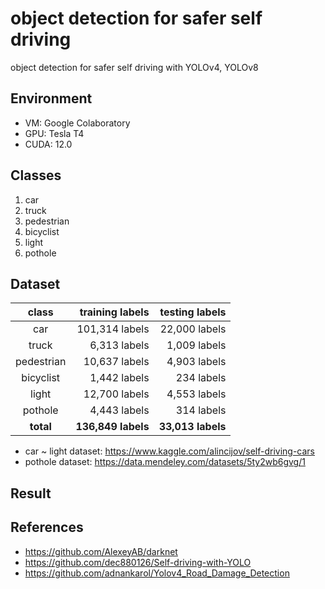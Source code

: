 # object detection for safer self driving
object detection for safer self driving with YOLOv4, YOLOv8

## Environment
- VM: Google Colaboratory
- GPU: Tesla T4
- CUDA: 12.0

## Classes
1. car
2. truck
3. pedestrian
4. bicyclist
5. light
6. pothole

## Dataset
class      | training labels   | testing labels
:---------:|------------------:|---------------:
car        | 101,314 labels    | 22,000 labels
truck      | 6,313 labels      | 1,009 labels
pedestrian | 10,637 labels     | 4,903 labels
bicyclist  | 1,442 labels      | 234 labels
light      | 12,700 labels     | 4,553 labels
pothole    | 4,443 labels      | 314 labels
**total**  | **136,849 labels**| **33,013 labels**

- car ~ light dataset: https://www.kaggle.com/alincijov/self-driving-cars
- pothole dataset: https://data.mendeley.com/datasets/5ty2wb6gvg/1

## Result


## References
- https://github.com/AlexeyAB/darknet
- https://github.com/dec880126/Self-driving-with-YOLO
- https://github.com/adnankarol/Yolov4_Road_Damage_Detection
